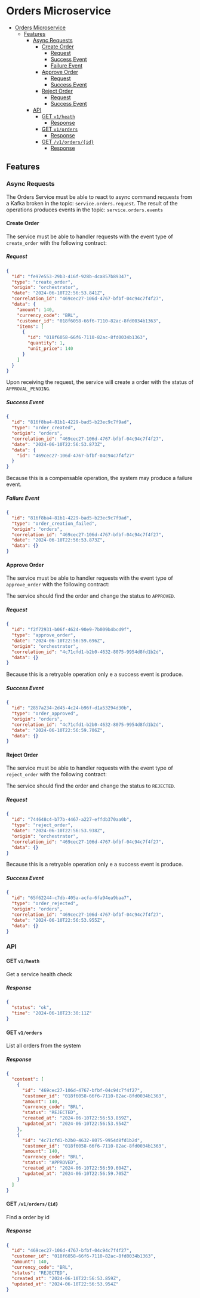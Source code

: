 # Orders Microservice

- [Orders Microservice](#orders-microservice)
  - [Features](#features)
    - [Async Requests](#async-requests)
      - [Create Order](#create-order)
        - [Request](#request)
        - [Success Event](#success-event)
        - [Failure Event](#failure-event)
      - [Approve Order](#approve-order)
        - [Request](#request-1)
        - [Success Event](#success-event-1)
      - [Reject Order](#reject-order)
        - [Request](#request-2)
        - [Success Event](#success-event-2)
    - [API](#api)
      - [GET `v1/heath`](#get-v1heath)
        - [Response](#response)
      - [GET `v1/orders`](#get-v1orders)
        - [Response](#response-1)
      - [GET `/v1/orders/{id}`](#get-v1ordersid)
        - [Response](#response-2)


## Features
### Async Requests
The Orders Service must be able to react to async command requests from a Kafka broken in the topic: `service.orders.request`. The result of the operations produces events in the topic: `service.orders.events`

#### Create Order
The service must be able to handler requests with the event type of `create_order` with the following contract:

##### Request
```json
{
  "id": "fe97e553-29b3-416f-928b-dca857b89347",
  "type": "create_order",
  "origin": "orchestrator",
  "date": "2024-06-10T22:56:53.841Z",
  "correlation_id": "469cec27-106d-4767-bfbf-04c94c7f4f27",
  "data": {
    "amount": 140,
    "currency_code": "BRL",
    "customer_id": "018f6058-66f6-7110-82ac-8fd0034b1363",
    "items": [
      {
        "id": "018f6058-66f6-7110-82ac-8fd0034b1363",
        "quantity": 1,
        "unit_price": 140
      }
    ]
  }
}
```
Upon receiving the request, the service will create a order with the status of `APPROVAL_PENDING`.

##### Success Event
```json
{
  "id": "816f8ba4-81b1-4229-bad5-b23ec9c7f9ad",
  "type": "order_created",
  "origin": "orders",
  "correlation_id": "469cec27-106d-4767-bfbf-04c94c7f4f27",
  "date": "2024-06-10T22:56:53.873Z",
  "data": {
    "id": "469cec27-106d-4767-bfbf-04c94c7f4f27"
  }
}
```

Because this is a compensable operation, the system may produce a failure event.
##### Failure Event
```json
{
  "id": "816f8ba4-81b1-4229-bad5-b23ec9c7f9ad",
  "type": "order_creation_failed",
  "origin": "orders",
  "correlation_id": "469cec27-106d-4767-bfbf-04c94c7f4f27",
  "date": "2024-06-10T22:56:53.873Z",
  "data": {}
}
```

#### Approve Order
The service must be able to handler requests with the event type of `approve_order` with the following contract:

The service should find the order and change the status to `APPROVED`.


##### Request
```json
{
  "id": "f2f72931-b06f-4624-90e9-7b009b4bcd9f",
  "type": "approve_order",
  "date": "2024-06-10T22:56:59.696Z",
  "origin": "orchestrator",
  "correlation_id": "4c71cfd1-b2b0-4632-8075-9954d8fd1b2d",
  "data": {}
}
```

Because this is a retryable operation only e a success event is produce.
##### Success Event
```json
{
  "id": "2857a234-2d45-4c24-b96f-d1a53294d30b",
  "type": "order_approved",
  "origin": "orders",
  "correlation_id": "4c71cfd1-b2b0-4632-8075-9954d8fd1b2d",
  "date": "2024-06-10T22:56:59.706Z",
  "data": {}
}
```


#### Reject Order
The service must be able to handler requests with the event type of `reject_order` with the following contract:

The service should find the order and change the status to `REJECTED`.
##### Request
```json
{
  "id": "744648c4-b77b-4467-a227-effdb370aa0b",
  "type": "reject_order",
  "date": "2024-06-10T22:56:53.938Z",
  "origin": "orchestrator",
  "correlation_id": "469cec27-106d-4767-bfbf-04c94c7f4f27",
  "data": {}
}
```

Because this is a retryable operation only e a success event is produce.
##### Success Event
```json
{
  "id": "65f62244-c7db-405a-acfa-6fa94ea9baa7",
  "type": "order_rejected",
  "origin": "orders",
  "correlation_id": "469cec27-106d-4767-bfbf-04c94c7f4f27",
  "date": "2024-06-10T22:56:53.955Z",
  "data": {}
}
```

### API
#### GET `v1/heath`
Get a service health check
##### Response
```json
{
  "status": "ok",
  "time": "2024-06-10T23:30:11Z"
}
```
#### GET `v1/orders`
List all orders from the system
##### Response
```json
{
  "content": [
    {
      "id": "469cec27-106d-4767-bfbf-04c94c7f4f27",
      "customer_id": "018f6058-66f6-7110-82ac-8fd0034b1363",
      "amount": 140,
      "currency_code": "BRL",
      "status": "REJECTED",
      "created_at": "2024-06-10T22:56:53.859Z",
      "updated_at": "2024-06-10T22:56:53.954Z"
    },
    {
      "id": "4c71cfd1-b2b0-4632-8075-9954d8fd1b2d",
      "customer_id": "018f6058-66f6-7110-82ac-8fd0034b1363",
      "amount": 140,
      "currency_code": "BRL",
      "status": "APPROVED",
      "created_at": "2024-06-10T22:56:59.604Z",
      "updated_at": "2024-06-10T22:56:59.705Z"
    }
  ]
}
```
#### GET `/v1/orders/{id}`
Find a order by id
##### Response
```json
{
  "id": "469cec27-106d-4767-bfbf-04c94c7f4f27",
  "customer_id": "018f6058-66f6-7110-82ac-8fd0034b1363",
  "amount": 140,
  "currency_code": "BRL",
  "status": "REJECTED",
  "created_at": "2024-06-10T22:56:53.859Z",
  "updated_at": "2024-06-10T22:56:53.954Z"
}
```

